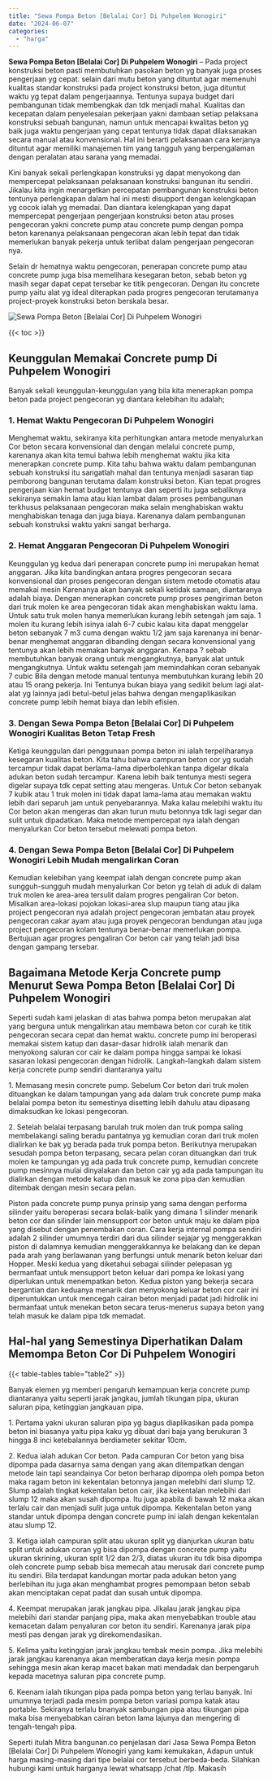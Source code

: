 ```yaml
---
title: "Sewa Pompa Beton [Belalai Cor] Di Puhpelem Wonogiri"
date: "2024-06-07"
categories: 
  - "harga"
---
```


**Sewa Pompa Beton \[Belalai Cor\] Di Puhpelem Wonogiri** – Pada project konstruksi beton pasti membutuhkan pasokan beton yg banyak juga proses pengerjaan yg cepat. selain dari mutu beton yang dituntut agar memenuhi kualitas standar konstruksi pada project konstruksi beton, juga dituntut waktu yg tepat dalam pengerjaannya. Tentunya supaya budget dari pembangunan tidak membengkak dan tdk menjadi mahal. Kualitas dan kecepatan dalam penyelesaian pekerjaan yakni dambaan setiap pelaksana konstruksi sebuah bangunan, namun untuk mencapai kwalitas beton yg baik juga waktu pengerjaan yang cepat tentunya tidak dapat dilaksanakan secara manual atau konvensional. Hal ini berarti pelaksanaan cara kerjanya dituntut agar memiliki manajemen tim yang tangguh yang berpengalaman dengan peralatan atau sarana yang memadai.

Kini banyak sekali perlengkapan konstruksi yg dapat menyokong dan mempercepat pelaksanaan pelaksanaan konstruksi bangunan itu sendiri. Jikalau kita ingin menargetkan percepatan pembangunan konstruksi beton tentunya perlengkapan dalam hal ini mesti disupport dengan kelengkapan yg cocok ialah yg memadai. Dan diantara kelengkapan yang dapat mempercepat pengerjaan pengerjaan konstruksi beton atau proses pengecoran yakni concrete pump atau concrete pump dengan pompa beton karenanya pelaksanaan pengecoran akan lebih tepat dan tidak memerlukan banyak pekerja untuk terlibat dalam pengerjaan pengecoran nya.

Selain dr hematnya waktu pengecoran, penerapan concrete pump atau concrete pump juga bisa memelihara kesegaran beton, sebab beton yg masih segar dapat cepat tersebar ke titik pengecoran. Dengan itu concrete pump yaitu alat yg ideal diterapkan pada progres pengecoran terutamanya project-proyek konstruksi beton berskala besar.

![Sewa Pompa Beton [Belalai Cor] Di Puhpelem Wonogiri](/images/sewa-concrete-pump-21.png)

{{< toc >}}

## Keunggulan Memakai Concrete pump Di Puhpelem Wonogiri

Banyak sekali keunggulan-keunggulan yang bila kita menerapkan pompa beton pada project pengecoran yg diantara kelebihan itu adalah;

### 1\. Hemat Waktu Pengecoran Di Puhpelem Wonogiri

Menghemat waktu, sekiranya kita perhitungkan antara metode menyalurkan Cor beton secara konvensional dan dengan melalui concrete pump, karenanya akan kita temui bahwa lebih menghemat waktu jika kita menerapkan concrete pump. Kita tahu bahwa waktu dalam pembangunan sebuah konstruksi itu sangatlah mahal dan tentunya menjadi sasaran tiap pemborong bangunan terutama dalam konstruksi beton. Kian tepat progres pengerjaan kian hemat budget tentunya dan seperti itu juga sebaliknya sekiranya semakin lama atau kian lambat dalam proses pembangunan terkhusus pelaksanaan pengecoran maka selain menghabiskan waktu menghabiskan tenaga dan juga biaya. Karenanya dalam pembangunan sebuah konstruksi waktu yakni sangat berharga.

### 2\. Hemat Anggaran Pengecoran Di Puhpelem Wonogiri

Keunggulan yg kedua dari penerapan concrete pump ini merupakan hemat anggaran. Jika kita bandingkan antara progres pengecoran secara konvensional dan proses pengecoran dengan sistem metode otomatis atau memakai mesin Karenanya akan banyak sekali ketidak samaan, diantaranya adalah biaya. Dengan menerapkan concrete pump proses pengiriman beton dari truk molen ke area pengecoran tidak akan menghabiskan waktu lama. Untuk satu truk molen hanya memerlukan kurang lebih setengah jam saja. 1 molen itu kurang lebih isinya ialah 6-7 cubic kalau kita dapat menggelar beton sebanyak 7 m3 cuma dengan waktu 1/2 jam saja karenanya ini benar-benar menghemat anggaran dibanding dengan secara konvensional yang tentunya akan lebih memakan banyak anggaran. Kenapa ? sebab membutuhkan banyak orang untuk mengangkutnya, banyak alat untuk mengangkutnya. Untuk waktu setengah jam memindahkan coran sebanyak 7 cubic Bila dengan metode manual tentunya membutuhkan kurang lebih 20 atau 15 orang pekerja. Ini Tentunya bukan biaya yang sedikit belum lagi alat-alat yg lainnya jadi betul-betul jelas bahwa dengan mengaplikasikan concrete pump lebih hemat biaya dan lebih efisien.

### 3\. Dengan Sewa Pompa Beton \[Belalai Cor\] Di Puhpelem Wonogiri Kualitas Beton Tetap Fresh

Ketiga keunggulan dari penggunaan pompa beton ini ialah terpeliharanya kesegaran kualitas beton. Kita tahu bahwa campuran beton cor yg sudah tercampur tidak dapat berlama-lama diperbolehkan tanpa digelar dikala adukan beton sudah tercampur. Karena lebih baik tentunya mesti segera digelar supaya tdk cepat setting atau mengeras. Untuk Cor beton sebanyak 7 kubik atau 1 truk molen ini tidak dapat lama-lama atau memakan waktu lebih dari separuh jam untuk penyebarannya. Maka kalau melebihi waktu itu Cor beton akan mengeras dan akan turun mutu betonnya tdk lagi segar dan sulit untuk dipadatkan. Maka metode mempercepat nya ialah dengan menyalurkan Cor beton tersebut melewati pompa beton.

### 4\. Dengan Sewa Pompa Beton \[Belalai Cor\] Di Puhpelem Wonogiri Lebih Mudah mengalirkan Coran

Kemudian kelebihan yang keempat ialah dengan concrete pump akan sungguh-sungguh mudah menyalurkan Cor beton yg telah di aduk di dalam truk molen ke area-area tersulit dalam progres pengaliran Cor beton. Misalkan area-lokasi pojokan lokasi-area slup maupun tiang atau jika project pengecoran nya adalah project pengecoran jembatan atau proyek pengecoran cakar ayam atau juga proyek pengecoran bendungan atau juga project pengecoran kolam tentunya benar-benar memerlukan pompa. Bertujuan agar progres pengaliran Cor beton cair yang telah jadi bisa dengan gampang tersebar.

## Bagaimana Metode Kerja Concrete pump Menurut Sewa Pompa Beton \[Belalai Cor\] Di Puhpelem Wonogiri

Seperti sudah kami jelaskan di atas bahwa pompa beton merupakan alat yang berguna untuk mengalirkan atau membawa beton cor curah ke titik pengecoran secara cepat dan hemat waktu. concrete pump ini beroperasi memakai sistem katup dan dasar-dasar hidrolik ialah menarik dan menyokong saluran cor cair ke dalam pompa hingga sampai ke lokasi sasaran lokasi pengecoran dengan hidrolik. Langkah-langkah dalam sistem kerja concrete pump sendiri diantaranya yaitu

1\. Memasang mesin concrete pump. Sebelum Cor beton dari truk molen dituangkan ke dalam tampungan yang ada dalam truk concrete pump maka belalai pompa beton itu semestinya disetting lebih dahulu atau dipasang dimaksudkan ke lokasi pengecoran.

2\. Setelah belalai terpasang barulah truk molen dan truk pompa saling membelakangi saling beradu pantatnya yg kemudian coran dari truk molen dialirkan ke bak yg berada pada truk pompa beton. Berikutnya merupakan sesudah pompa beton terpasang, secara pelan coran dituangkan dari truk molen ke tampungan yg ada pada truk concrete pump, kemudian concrete pump mesinnya mulai dinyalakan dan beton cair yg ada pada tampungan itu dialirkan dengan metode katup dan masuk ke zona pipa dan kemudian ditembak dengan mesin secara pelan.

Piston pada concrete pump punya prinsip yang sama dengan performa silinder yaitu beroperasi secara bolak-balik yang dimana 1 silinder menarik beton cor dan silinder lain mensupport cor beton untuk maju ke dalam pipa yang disebut dengan penembakan coran. Cara kerja internal pompa sendiri adalah 2 silinder umumnya terdiri dari dua silinder sejajar yg menggerakkan piston di dalamnya kemudian menggerakkannya ke belakang dan ke depan pada arah yang berlawanan yang berfungsi untuk menarik beton keluar dari Hopper. Meski kedua yang diketahui sebagai silinder pelepasan yg bermanfaat untuk mensupport beton keluar dari pompa ke lokasi yang diperlukan untuk menempatkan beton. Kedua piston yang bekerja secara bergantian dan keduanya menarik dan menyokong keluar beton cor cair ini diperuntukkan untuk mencegah cairan beton menjadi padat jadi hidrolik ini bermanfaat untuk menekan beton secara terus-menerus supaya beton yang telah masuk ke dalam pipa tdk memadat.

## Hal-hal yang Semestinya Diperhatikan Dalam Memompa Beton Cor Di Puhpelem Wonogiri

{{< table-tables table="table2" >}}

Banyak elemen yg memberi pengaruh kemampuan kerja concrete pump diantaranya yaitu seperti jarak jangkau, jumlah tikungan pipa, ukuran saluran pipa, ketinggian jangkauan pipa.

1\. Pertama yakni ukuran saluran pipa yg bagus diaplikasikan pada pompa beton ini biasanya yaitu pipa kaku yg dibuat dari baja yang berukuran 3 hingga 8 inci ketebalannya berdiameter sekitar 10cm.

2\. Kedua ialah adukan Cor beton. Pada campuran Cor beton yang bisa dipompa pada dasarnya sama dengan yang akan ditempatkan dengan metode lain tapi seandainya Cor beton berharap dipompa oleh pompa beton maka ragam beton ini kekentalan betonnya jangan melebihi dari slump 12. Slump adalah tingkat kekentalan beton cair, jika kekentalan melebihi dari slump 12 maka akan susah dipompa. Itu juga apabila di bawah 12 maka akan terlalu cair dan menjadi sulit juga untuk dipompa. Kekentalan beton yang standar untuk dipompa dengan concrete pump ini ialah dengan kekentalan atau slump 12.

3\. Ketiga ialah campuran split atau ukuran split yg dianjurkan ukuran batu split untuk adukan coran yg bisa dipompa dengan concrete pump yaitu ukuran skrining, ukuran split 1/2 dan 2/3, diatas ukuran itu tdk bisa dipompa oleh concrete pump sebab bisa memecah atau merusak dari concrete pump itu sendiri. Bila terdapat kandungan mortar pada adukan beton yang berlebihan itu juga akan menghambat progres pemompaan beton sebab akan menciptakan cepat padat dan susah untuk dipompa.

4\. Keempat merupakan jarak jangkau pipa. Jikalau jarak jangkau pipa melebihi dari standar panjang pipa, maka akan menyebabkan trouble atau kemacetan dalam penyaluran cor beton itu sendiri. Karenanya jarak pipa mesti pas dengan jarak yg direkomendasikan.

5\. Kelima yaitu ketinggian jarak jangkau tembak mesin pompa. Jika melebihi jarak jangkau karenanya akan memberatkan daya kerja mesin pompa sehingga mesin akan kerap macet bakan mati mendadak dan berpengaruh kepada macetnya saluran pipa concrete pump.

6\. Keenam ialah tikungan pipa pada pompa beton yang terlau banyak. Ini umumnya terjadi pada mesim pompa beton variasi pompa katak atau portable. Sekiranya terlalu bnanyak sambungan pipa atau tikungan pipa maka bisa menyebabkan cairan beton lama lajunya dan mengering di tengah-tengah pipa.

Seperti itulah Mitra bangunan.co penjelasan dari Jasa Sewa Pompa Beton \[Belalai Cor\] Di Puhpelem Wonogiri yang kami kemukakan, Adapun untuk harga masing-masing dari tipe belalai cor tersebut berbeda-beda. Silahkan hubungi kami untuk harganya lewat whatsapp /chat /tlp. Makasih
